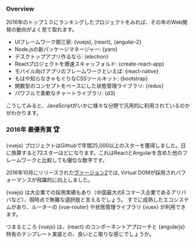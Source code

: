 ### Overview

2016年のトップ１０にランキングしたプロジェクトをみれば、その年のWeb開発の動向がよく見て取れます。

* UIフレームワーク御三家: {vuejs}, {react}, {angular-2}
* Node.jsの新パッケージマネージャー: {yarn}
* デスクトップアプリ作るなら: {electron}
* Reactプロジェクトを爆速スキャッフォルド: {create-react-app}
* モバイル向けアプリのフレームワークといえば: {react-native}
* もはや知らなきゃもぐりなCSSツールキット: {bootstrap}
* 関数型のコンセプトをベースにした状態管理ライブラリ: {redux}
* パワフルで柔軟なチャートライブラリ: {d3}

こうしてみると、JavaScriptがいかに様々な分野で汎用的に利用されているのかがわかります。

### 2016年 最優秀賞 🏆

{vuejs} プロジェクトはGithubで年間25,000以上のスターを獲得しました。日に換算すると72スターほどになります。これはReactとAngularを含めた他のフレームワークと比較しても優位な数字です。

2016年10月にリリースされた[ヴァージョン2](https://medium.com/the-vue-point/vue-2-0-is-here-ef1f26acf4b8#.lekly4sa8)では, Virtual DOMが採用されパフォーマンスが飛躍的に向上しました。

{vuejs} は大企業での採用実績もあり（中国最大のEコマース企業であるアリババなど）、現時点で無難な選択肢と言えるでしょう。
すでに成熟したエコシステムがあり、ルーターの {vue-router} や状態管理ライブラリ {vuex} が利用できます。

つまるところ {vuejs} は、{react} のコンポーネントアプローチと {angularjs} 特有のテンプレート実装との、良いとこ取りな感じでしょうか。
